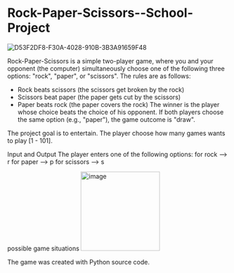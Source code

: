 # Rock-Paper-Scissors--School-Project

![D53F2DF8-F30A-4028-910B-3B3A91659F48](https://github.com/Zeus097/Rock-Paper-Scissors--School-Project/assets/142613528/90f365b6-4aec-4117-9526-dc1d7ff73b5a)

Rock-Paper-Scissors is a simple two-player game, where you and your opponent (the computer) simultaneously choose one of the following three options: "rock", "paper", or "scissors". The rules are as follows:
* Rock beats scissors (the scissors get broken by the rock)
* Scissors beat paper (the paper gets cut by the scissors)
* Paper beats rock (the paper covers the rock)
The winner is the player whose choice beats the choice of his opponent. If both players choose the same option (e.g., "paper"), the game outcome is "draw".

The project goal is to entertain.
The player choose how many games wants to play [1 - 101].

Input and Output
The player enters one of the following options:
for rock --> r
for paper --> p
for scissors --> s

possible game situations
<img width="180" alt="image" src="https://github.com/Zeus097/Rock-Paper-Scissors--School-Project/assets/142613528/23aecf42-242b-4c49-b8c7-652b86aa94be">


The game was created with Python source code.

